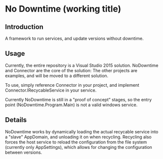No Downtime (working title)
==============

Introduction
--------------
A framework to run services, and update versions without downtime. 

Usage
--------------
Currently, the entire repository is a Visual Studio 2015 solution. NoDowntime and Connector are the core of the solution: The other projects are examples, and will be moved to a different solution.

To use, simply reference Connector in your project, and implement Connector.IRecycableService in your service.

Currently NoDowntime is still in a "proof of concept" stages, so the entry point (NoDowntime.Program.Main) is not a valid windows service.

Details
--------------
NoDowntime works by dynamically loading the actual recycable service into a "slave" AppDomain, and unloading it on when recycling.
Recycling also forces the host service to reload the configuration from the file system (currently only AppSettings), which allows for changing the configuration between versions.
